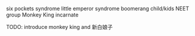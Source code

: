 six pockets syndrome
little emperor syndrome
boomerang child/kids
NEET group
Monkey King
incarnate 

TODO: introduce monkey king and 新白娘子
<!--stackedit_data:
eyJoaXN0b3J5IjpbLTIyNzQwNzY3NF19
-->